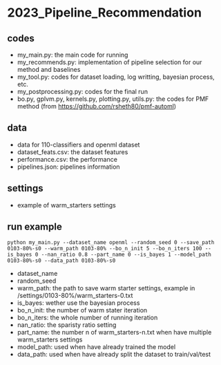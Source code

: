 # 2023_Pipeline_Recommendation

## codes

- my_main.py: the main code for running
- my_recommends.py: implementation of pipeline selection for our method and baselines 
- my_tool.py: codes for dataset loading, log writting, bayesian process, etc.
- my_postprocessing.py: codes for the final run
- bo.py, gplvm.py, kernels.py, plotting.py, utils.py: the codes for PMF method (from https://github.com/rsheth80/pmf-automl)

## data

- data for 110-classifiers and openml dataset
- dataset_feats.csv: the dataset features
- performance.csv: the performance
- pipelines.json: pipelines information

## settings

- example of warm_starters settings

## run example

```
python my_main.py --dataset_name openml --random_seed 0 --save_path 0103-80%-s0 --warm_path 0103-80% --bo_n_init 5 --bo_n_iters 100 --is_bayes 0 --nan_ratio 0.8 --part_name 0 --is_bayes 1 --model_path  0103-80%-s0 --data_path 0103-80%-s0
```

- dataset_name
- random_seed
- warm_path: the path to save warm starter settings, example in /settings/0103-80%/warm_starters-0.txt
- is_bayes: wether use the bayesian process
- bo_n_init: the number of warm stater iteration
- bo_n_iters: the whole number of running iteration
- nan_ratio: the sparisty ratio setting
- part_name: the number n of warm_starters-n.txt when have multiple warm_starters settings
- model_path: used when have already trained the model
- data_path: used when have already split the dataset to train/val/test
